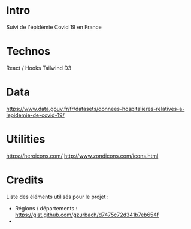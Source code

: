 # Intro

Suivi de l'épidémie Covid 19 en France

# Technos

React / Hooks
Tailwind
D3

# Data
https://www.data.gouv.fr/fr/datasets/donnees-hospitalieres-relatives-a-lepidemie-de-covid-19/

# Utilities

https://heroicons.com/
http://www.zondicons.com/icons.html

# Credits

Liste des éléments utilisés pour le projet :

- Régions / départements : https://gist.github.com/gzurbach/d7475c72d341b7eb654f
-

